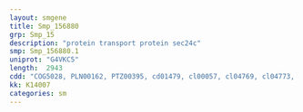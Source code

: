 ```yaml
---
layout: smgene
title: Smp_156880
grp: Smp_15
description: "protein transport protein sec24c"
smp: Smp_156880.1
uniprot: "G4VKC5"
length:  2943
cdd: "COG5028, PLN00162, PTZ00395, cd01479, cl00057, cl04769, cl04773, cl06871, cl15697, pfam00626, pfam04810, pfam04811, pfam04815, pfam08033"
kk: K14007
categories: sm
---
```

